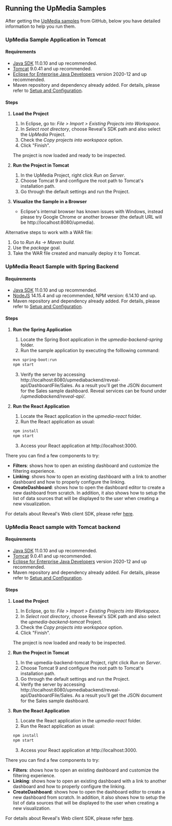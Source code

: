 ## Running the UpMedia Samples

After getting the [UpMedia samples](https://github.com/RevealBi/sdk-samples-java) from GitHub, below you have detailed information to help you run them.


### UpMedia Sample Application in Tomcat

#### Requirements

- [Java SDK](https://www.oracle.com/java/technologies/javase-downloads.html) 11.0.10 and up recommended.
- [Tomcat](https://tomcat.apache.org/download-90.cgi) 9.0.41 and up recommended.
- [Eclipse for Enterprise Java Developers](https://www.eclipse.org/downloads/packages/) version 2020-12 and up recommended.
- Maven repository and dependency already added. For details, please refer to [Setup and Configuration](setup-configuration.html#maven-dependency).
 
#### Steps

1. **Load the Project**
   1. In Eclipse, go to: *File > Import > Existing Projects into Workspace*.
   2. In *Select root directory*, choose Reveal's SDK path and also select the *UpMedia* Project.
   3. Check the *Copy projects into workspace* option.
   4. Click "Finish".

    The project is now loaded and ready to be inspected.

2. **Run the Project in Tomcat**
   1. In the UpMedia Project, right click *Run on Server*.
   2. Choose Tomcat 9 and configure the root path to Tomcat's installation path.
   3. Go through the default settings and run the Project.  

3. **Visualize the Sample in a Browser**
   - Eclipse's internal browser has known issues with Windows, instead please try Google Chrome or another browser (the default URL will be http://localhost:8080/upmedia).


Alternative steps to work with a WAR file:
1. Go to *Run As -> Maven build*.
2. Use the *package* goal.
3. Take the WAR file created and manually deploy it to Tomcat.


### UpMedia React Sample with Spring Backend

#### Requirements

- [Java SDK](https://www.oracle.com/java/technologies/javase-downloads.html) 11.0.10 and up recommended.
- [NodeJS](https://nodejs.org/en/download/) 14.15.4 and up recommended, NPM version: 6.14.10 and up.
- Maven repository and dependency already added. For details, please refer to [Setup and Configuration](setup-configuration.html#maven-dependency).

#### Steps

1. **Run the Spring Application**
   1. Locate the Spring Boot application in the *upmedia-backend-spring* folder.
   2. Run the sample application by executing the folllowing command:  
   
    ```bash
    mvn spring-boot:run
    npm start
   ```
   3. Verify the server by accessing http://localhost:8080/upmediabackend/reveal-api/DashboardFile/Sales. As a result you'll get the JSON document for the Sales sample dashboard.
   Reveal services can be found under */upmediabackend/reveal-api/*.

2. **Run the React Application**
   1. Locate the React application in the *upmedia-react* folder.
   2. Run the React application as usual:  

    ```bash
    npm install
    npm start
   ```
   3. Access your React application at http://localhost:3000.

There you can find a few components to try:
- **Filters**: shows how to open an existing dashboard and customize the filtering experience.
- **Linking**: shows how to open an existing dashboard with a link to another dashboard and how to properly configure the linking.
- **CreateDashboard**: shows how to open the dashboard editor to create a new dashboard from scratch. In addition, it also shows how to setup the list of data sources that will be displayed to the user when creating a new visualization.

For details about Reveal's Web client SDK, please refer [here](~/en/developer/web-sdk/overview.md).

### UpMedia React sample with Tomcat backend

#### Requirements

- [Java SDK](https://www.oracle.com/java/technologies/javase-downloads.html) 11.0.10 and up recommended.
- [Tomcat](https://tomcat.apache.org/download-90.cgi) 9.0.41 and up recommended.
- [Eclipse for Enterprise Java Developers](https://www.eclipse.org/downloads/packages/) version 2020-12 and up recommended.
- Maven repository and dependency already added. For details, please refer to [Setup and Configuration](setup-configuration.html#maven-dependency).
 
#### Steps

1. **Load the Project**
   1. In Eclipse, go to: *File > Import > Existing Projects into Workspace*.
   2. In *Select root directory*, choose Reveal's SDK path and also select the *upmedia-backend-tomcat* Project.
   3. Check the *Copy projects into workspace* option.
   4. Click "Finish".

    The project is now loaded and ready to be inspected.

2. **Run the Project in Tomcat**
   1. In the upmedia-backend-tomcat Project, right click *Run on Server*.
   2. Choose Tomcat 9 and configure the root path to Tomcat's installation path.
   3. Go through the default settings and run the Project. 
   4. Verify the server by accessing http://localhost:8080/upmediabackend/reveal-api/DashboardFile/Sales. As a result you'll get the JSON document for the Sales sample dashboard.

3. **Run the React Application**
   1. Locate the React application in the *upmedia-react* folder.
   2. Run the React application as usual:
    ```bash
   npm install
   npm start
   ```
   3. Access your React application at http://localhost:3000.

There you can find a few components to try:
- **Filters**: shows how to open an existing dashboard and customize the filtering experience.
- **Linking**: shows how to open an existing dashboard with a link to another dashboard and how to properly configure the linking.
- **CreateDashboard**: shows how to open the dashboard editor to create a new dashboard from scratch. In addition, it also shows how to setup the list of data sources that will be displayed to the user when creating a new visualization.

For details about Reveal's Web client SDK, please refer [here](~/en/developer/java-sdk/overview.md).

